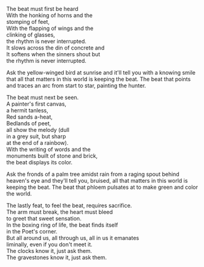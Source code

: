 The beat must first be heard\
With the honking of horns and the\
stomping of feet,\
With the flapping of wings and the\
clinking of glasses,\
the rhythm is never interrupted.\
It slows across the din of concrete and\
It softens when the sinners shout but\
the rhythm is never interrupted.

Ask the yellow-winged bird at sunrise and
it'll tell you with a knowing smile that
all that matters in this world is keeping
the beat. The beat that points and traces an
arc from start to star, painting the hunter.

The beat must next be seen.\
A painter's first canvas,\
a hermit tanless,\
Red sands a-heat,\
Bedlands of peet,\
all show the melody (dull\
in a grey suit, but sharp\
at the end of a rainbow).\
With the writing of words and the\
monuments built of stone and brick,\
the beat displays its color.

Ask the fronds of a palm tree amidst rain
from a raging spout behind heaven's eye
and they'll tell you, bruised, all that matters in
this world is keeping the beat. The beat that
phloem pulsates at to make green and color the world.

The lastly feat, to feel the beat, requires sacrifice.\
The arm must break, the heart must bleed\
to greet that sweet sensation.\
In the boxing ring of life, the beat finds itself\
in the Poet's corner.\
But all around us, all through us, all in us it emanates\
liminally, even if you don't meet it.\
The clocks know it, just ask them.\
The gravestones know it, just ask them.